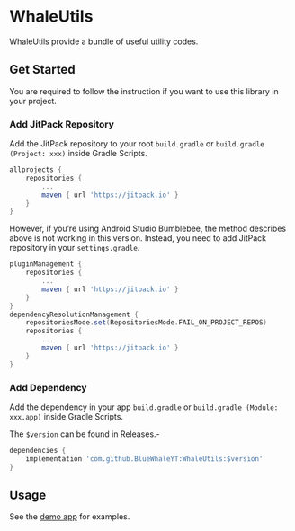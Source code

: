
# WhaleUtils

WhaleUtils provide a bundle of useful utility codes.

## Get Started

You are required to follow the instruction if you want to use this library in your project.

### Add JitPack Repository

Add the JitPack repository to your root `build.gradle` or `build.gradle (Project: xxx)` inside Gradle Scripts.

```gradle
allprojects {
    repositories {
        ...
        maven { url 'https://jitpack.io' }
    }
}
```

However, if you’re using Android Studio Bumblebee, the method describes above is not working in this version. Instead, you need to add JitPack repository in your `settings.gradle`.

```gradle
pluginManagement {
    repositories {
        ...
        maven { url 'https://jitpack.io' }
    }
}
dependencyResolutionManagement {
    repositoriesMode.set(RepositoriesMode.FAIL_ON_PROJECT_REPOS)
    repositories {
        ...
        maven { url 'https://jitpack.io' }
    }
}
```

### Add Dependency

Add the dependency in your app `build.gradle` or `build.gradle (Module: xxx.app)` inside Gradle Scripts.

The `$version` can be found in Releases.-

```gradle
dependencies {
    implementation 'com.github.BlueWhaleYT:WhaleUtils:$version'
}
```

## Usage

See the <a href="https://github.com/BlueWhaleYT/WhaleUtils/tree/master/app" target="_blank">demo app</a> for examples.